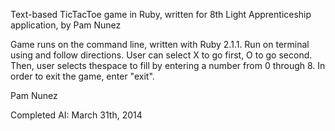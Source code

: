 Text-based TicTacToe game in Ruby, written for 8th Light Apprenticeship application, by Pam Nunez

Game runs on the command line, written with Ruby 2.1.1. Run on terminal using <ruby tictactoe.rb> and follow directions. User can select X to go first, O to go second. Then, user selects thespace to fill by entering a number from 0 through 8. In order to exit the game, enter "exit".

Pam Nunez

Completed AI: March 31th, 2014

